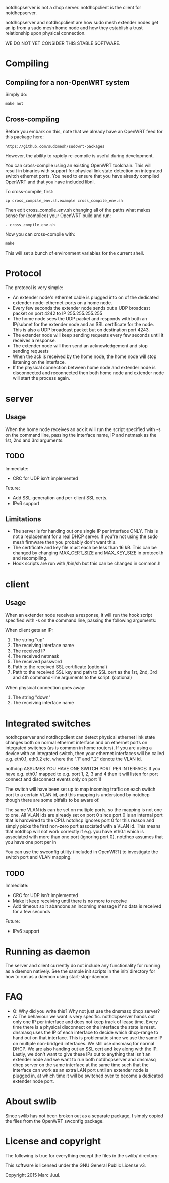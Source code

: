 
notdhcpserver is not a dhcp server. notdhcpclient is the client for notdhcpserver. 

notdhcpserver and notdhcpclient are how sudo mesh extender nodes get an ip from a sudo mesh home node and how they establish a trust relationship upon physical connection.

WE DO NOT YET CONSIDER THIS STABLE SOFTWARE.

# Compiling

## Compiling for a non-OpenWRT system

Simply do:

```
make not
```

## Cross-compiling

Before you embark on this, note that we already have an OpenWRT feed for this package here:

```
https://github.com/sudomesh/sudowrt-packages
```

However, the ability to rapidly re-compile is useful during development. 

You can cross-compile using an existing OpenWRT toolchain. This will result in binaries with support for physical link state detection on integrated switch ethernet ports. You need to ensure that you have already compiled OpenWRT and that you have included libnl. 

To cross-compile, first:

```
cp cross_compile_env.sh.example cross_compile_env.sh
```

Then edit cross_compile_env.sh changing all of the paths what makes sense for (compiled) your OpenWRT build and run:

```
. cross_compile_env.sh
```

Now you can cross-compile with:

```
make
```


This will set a bunch of environment variables for the current shell.

# Protocol

The protocol is very simple:

* An extender node's ethernet cable is plugged into on of the dedicated extender-node-ethernet-ports on a home node.
* Every few seconds the extender node sends out a UDP broadcast packet on port 4242 to IP 255.255.255.255
* The home node sees the UDP packet and responds with both an IP/subnet for the extender node and an SSL certificate for the node. This is also a UDP broadcast packet but on destination port 4243.
* The extender node will keep sending requests every few seconds until it receives a response.
* The extender node will then send an acknowledgement and stop sending requests
* When the ack is received by the home node, the home node will stop listening on the interface.
* If the physical connection between home node and extender node is disconnected and reconnected then both home node and extender node will start the process again.

# server

## Usage

When the home node receives an ack it will run the script specified with -s on the command line, passing the interface name, IP and netmask as the 1st, 2nd and 3rd arguments.

## TODO

Immediate:

* CRC for UDP isn't implemented

Future:

* Add SSL-generation and per-client SSL certs.
* IPv6 support

## Limitations

* The server is for handing out one single IP per interface ONLY. This is not a replacement for a real DHCP server. If you're not using the sudo mesh firmware then you probably don't want this.
* The certificate and key file must each be less than 16 kB. This can be changed by changing MAX_CERT_SIZE and MAX_KEY_SIZE in protocol.h and recompiling.
* Hook scripts are run with /bin/sh but this can be changed in common.h

# client 

## Usage

When an extender node receives a response, it will run the hook script specified with -s on the command line, passing the following arguments:

When client gets an IP:

1. The string "up"
2. The receiving interface name
3. The received IP
4. The received netmask
5. The received password
6. Path to the received SSL certificate (optional)
7. Path to the received SSL key and path to SSL cert as the 1st, 2nd, 3rd and 4th command-line arguments to the script. (optional)

When physical connection goes away:

1. The string "down"
2. The receiving interface name

# Integrated switches

notdhcpserver and notdhcpclient can detect physical ethernet link state changes both on normal ethernet interface and on ethernet ports on integrated switches (as is common in home routers). If you are using a device with an integrated switch, then your ethernet interfaces will be called e.g. eth0.1, eth0.2 etc. where the ".1" and ".2" denote the VLAN id. 

nothdcp ASSUMES YOU HAVE ONE SWITCH PORT PER INTERFACE: If you have e.g. eth0.1 mapped to e.g. port 1, 2, 3 and 4 then it will listen for port connect and disconnect events only on port 1! 

The switch will have been set up to map incoming traffic on each switch port to a certain VLAN id, and this mapping is understood by notdhcp though there are some pitfalls to be aware of. 

The same VLAN ids can be set on multiple ports, so the mapping is not one to one. All VLAN ids are already set on port 0 since port 0 is an internal port that is hardwired to the CPU. notdhcp ignores port 0 for this reason and simply picks the first non-zero port associated with a VLAN id. This means that notdhcp will not work correctly if e.g. you have eth0.1 which is associated with more than one port (ignoring port 0). notdhcp assumes that you have one port per in

You can use the swconfig utility (included in OpenWRT) to investigate the switch port and VLAN mapping.

## TODO

Immediate:

* CRC for UDP isn't implemented
* Make it keep receiving until there is no more to receive
* Add timeout so it abandons an incoming message if no data is received for a few seconds

Future:

* IPv6 support

# Running as daemon

The server and client currently do not include any functionality for running as a daemon natively. See the sample init scripts in the init/ directory for how to run as a daemon using start-stop-daemon.

# FAQ

* Q: Why did you write this? Why not just use the dnsmasq dhcp server?
* A: The behaviour we want is very specific. nothdcpserver hands out only one IP per interface and does not keep track of lease time. Every time there is a physical disconnect on the interface the state is reset. dnsmasq uses the IP of each interface to decide which dhcp-range to hand out on that interface. This is problematic since we use the same IP on multiple non-bridged interfaces. We still use dnsmasq for normal DHCP. We are also handing out an SSL cert and key along with the IP. Lastly, we don't want to give these IPs out to anything that isn't an extender node and we want to run both notdhcpserver and dnsmasq dhcp server on the same interface at the same time such that the interface can work as an extra LAN port until an extender node is plugged in, at which time it will be switched over to become a dedicated extender node port.

# About swlib

Since swlib has not been broken out as a separate package, I simply copied the files from the OpenWRT swconfig package.

# License and copyright

The following is true for everything except the files in the swlib/ directory:

This software is licensed under the GNU General Public License v3.

Copyright 2015 Marc Juul.